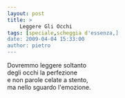 ```yaml
---
layout: post
title: >
    Leggere Gli Occhi
tags: [speciale,scheggia d'essenza,]
date: 2009-04-04 15:33:00
author: pietro
---
```

Dovremmo leggere soltanto<br/>degli occhi la perfezione<br/>e non parole celate a stento,<br/>ma nello sguardo l'emozione.
